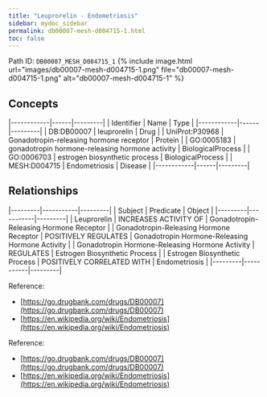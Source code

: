 ```yaml
---
title: "Leuprorelin - Endometriosis"
sidebar: mydoc_sidebar
permalink: db00007-mesh-d004715-1.html
toc: false 
---
```



Path ID: `DB00007_MESH_D004715_1`
{% include image.html url="images/db00007-mesh-d004715-1.png" file="db00007-mesh-d004715-1.png" alt="db00007-mesh-d004715-1" %}

## Concepts

|------------|------|---------|
| Identifier | Name | Type    |
|------------|------|---------|
| DB:DB00007 | leuprorelin | Drug |
| UniProt:P30968 | Gonadotropin-releasing hormone receptor | Protein |
| GO:0005183 | gonadotropin hormone-releasing hormone activity | BiologicalProcess |
| GO:0006703 | estrogen biosynthetic process | BiologicalProcess |
| MESH:D004715 | Endometriosis | Disease |
|------------|------|---------|

## Relationships

|---------|-----------|---------|
| Subject | Predicate | Object  |
|---------|-----------|---------|
| Leuprorelin | INCREASES ACTIVITY OF | Gonadotropin-Releasing Hormone Receptor |
| Gonadotropin-Releasing Hormone Receptor | POSITIVELY REGULATES | Gonadotropin Hormone-Releasing Hormone Activity |
| Gonadotropin Hormone-Releasing Hormone Activity | REGULATES | Estrogen Biosynthetic Process |
| Estrogen Biosynthetic Process | POSITIVELY CORRELATED WITH | Endometriosis |
|---------|-----------|---------|

Reference: 
  - [https://go.drugbank.com/drugs/DB00007](https://go.drugbank.com/drugs/DB00007)
  - [https://en.wikipedia.org/wiki/Endometriosis](https://en.wikipedia.org/wiki/Endometriosis)

Reference: 
  - [https://go.drugbank.com/drugs/DB00007](https://go.drugbank.com/drugs/DB00007)
  - [https://en.wikipedia.org/wiki/Endometriosis](https://en.wikipedia.org/wiki/Endometriosis)
